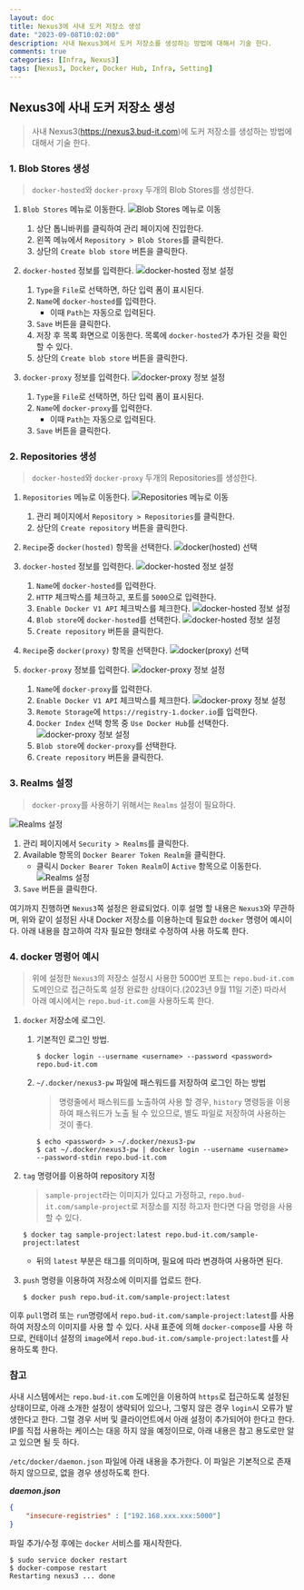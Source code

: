 ```yaml
---
layout: doc
title: Nexus3에 사내 도커 저장소 생성
date: "2023-09-08T10:02:00"
description: 사내 Nexus3에서 도커 저장소를 생성하는 방법에 대해서 기술 한다.
comments: true
categories: [Infra, Nexus3]
tags: [Nexus3, Docker, Docker Hub, Infra, Setting]
---
```


## Nexus3에 사내 도커 저장소 생성
> 사내 Nexus3(https://nexus3.bud-it.com)에 도커 저장소를 생성하는 방법에 대해서 기술 한다.

### 1. Blob Stores 생성
> `docker-hosted`와 `docker-proxy` 두개의 Blob Stores를 생성한다.

1. `Blob Stores` 메뉴로 이동한다.
   ![Blob Stores 메뉴로 이동](/images/post/infra/nexus3/nexus3-docker-repository-setting/001.png)
   1. 상단 톱니바퀴를 클릭하여 관리 페이지에 진입한다.
   2. 왼쪽 메뉴에서 `Repository > Blob Stores`를 클릭한다.
   3. 상단의 `Create blob store` 버튼을 클릭한다.

2. `docker-hosted` 정보를 입력한다.
   ![docker-hosted 정보 설정](/images/post/infra/nexus3/nexus3-docker-repository-setting/002.png)
   1. `Type`을 `File`로 선택하면, 하단 입력 폼이 표시된다.
   2. `Name`에 `docker-hosted`를 입력한다.
      - 이때 `Path`는 자동으로 입력된다.
   3. `Save` 버튼을 클릭한다.
   4. 저장 후 목록 화면으로 이동한다. 목록에 `docker-hosted`가 추가된 것을 확인 할 수 있다.
   5. 상단의 `Create blob store` 버튼을 클릭한다.

3. `docker-proxy` 정보를 입력한다.
   ![docker-proxy 정보 설정](/images/post/infra/nexus3/nexus3-docker-repository-setting/003.png)
   1. `Type`을 `File`로 선택하면, 하단 입력 폼이 표시된다.
   2. `Name`에 `docker-proxy`를 입력한다.
      - 이때 `Path`는 자동으로 입력된다.
   3. `Save` 버튼을 클릭한다.

### 2. Repositories 생성
> `docker-hosted`와 `docker-proxy` 두개의 Repositories를 생성한다.

1. `Repositories` 메뉴로 이동한다.
   ![Repositories 메뉴로 이동](/images/post/infra/nexus3/nexus3-docker-repository-setting/004.png)
   1. 관리 페이지에서 `Repository > Repositories`를 클릭한다.
   2. 상단의 `Create repository` 버튼을 클릭한다.

2. `Recipe`중 `docker(hosted)` 항목을 선택한다.
   ![docker(hosted) 선택](/images/post/infra/nexus3/nexus3-docker-repository-setting/005.png)

3. `docker-hosted` 정보를 입력한다.
   ![docker-hosted 정보 설정](/images/post/infra/nexus3/nexus3-docker-repository-setting/006-1.png)
   1. `Name`에 `docker-hosted`를 입력한다.
   2. `HTTP` 체크박스를 체크하고, 포트를 `5000`으로 입력한다.
   3. `Enable Docker V1 API` 체크박스를 체크한다.
   ![docker-hosted 정보 설정](/images/post/infra/nexus3/nexus3-docker-repository-setting/006-2.png)
   4. `Blob store`에 `docker-hosted`를 선택한다.
   ![docker-hosted 정보 설정](/images/post/infra/nexus3/nexus3-docker-repository-setting/006-3.png)
   5. `Create repository` 버튼을 클릭한다.

4. `Recipe`중 `docker(proxy)` 항목을 선택한다.
   ![docker(proxy) 선택](/images/post/infra/nexus3/nexus3-docker-repository-setting/007.png)

5. `docker-proxy` 정보를 입력한다.
   ![docker-proxy 정보 설정](/images/post/infra/nexus3/nexus3-docker-repository-setting/008-1.png)
   1. `Name`에 `docker-proxy`를 입력한다.
   2. `Enable Docker V1 API` 체크박스를 체크한다.
   ![docker-proxy 정보 설정](/images/post/infra/nexus3/nexus3-docker-repository-setting/008-2.png)
   3. `Remote Storage`에 `https://registry-1.docker.io`를 입력한다.
   4. `Docker Index` 선택 항목 중 `Use Docker Hub`를 선택한다.
   ![docker-proxy 정보 설정](/images/post/infra/nexus3/nexus3-docker-repository-setting/008-3.png)
   5. `Blob store`에 `docker-proxy`를 선택한다.
   6. `Create repository` 버튼을 클릭한다.

### 3. Realms 설정
> `docker-proxy`를 사용하기 위해서는 `Realms` 설정이 필요하다.

![Realms 설정](/images/post/infra/nexus3/nexus3-docker-repository-setting/009-1.png)
1. 관리 페이지에서 `Security > Realms`를 클릭한다.
2. Available 항목의 `Docker Bearer Token Realm`을 클릭한다.
   * 클릭시 `Docker Bearer Token Realm`이 `Active` 항목으로 이동한다.
![Realms 설정](/images/post/infra/nexus3/nexus3-docker-repository-setting/009-2.png)
3. `Save` 버튼을 클릭한다.

여기까지 진행하면 `Nexus3`쪽 설정은 완료되었다.
이후 설명 할 내용은 `Nexus3`와 무관하며, 위와 같이 설정된 사내 Docker 저장소를 이용하는데 필요한 `docker` 명령어 예시이다.
아래 내용을 참고하여 각자 필요한 형태로 수정하여 사용 하도록 한다.

### 4. docker 명령어 예시
> 위에 설정한 `Nexus3`의 저장소 설정시 사용한 5000번 포트는 `repo.bud-it.com`도메인으로 접근하도록 설정 완료한 상태이다.(2023년 9월 11일 기준)
> 따라서 아래 예시에서는 `repo.bud-it.com`을 사용하도록 한다.

1. `docker` 저장소에 로그인.
   1. 기본적인 로그인 방법.
      ```shell
      $ docker login --username <username> --password <password> repo.bud-it.com
      ```
   2. `~/.docker/nexus3-pw` 파일에 패스워드를 저장하여 로그인 하는 방법
      > 명령줄에서 패스워드를 노출하여 사용 할 경우, `history` 명령등을 이용하여 패스워드가 노출 될 수 있으므로, 별도 파일로 저장하여 사용하는 것이 좋다.
      ```shell
      $ echo <password> > ~/.docker/nexus3-pw
      $ cat ~/.docker/nexus3-pw | docker login --username <username> --password-stdin repo.bud-it.com
      ```

2. `tag` 명령어를 이용하여 repository 지정
   > `sample-project`라는 이미지가 있다고 가정하고, `repo.bud-it.com/sample-project`로 저장소를 지정 하고자 한다면 다음 명령을 사용 할 수 있다.
   ```shell
   $ docker tag sample-project:latest repo.bud-it.com/sample-project:latest
   ```
   * 뒤의 `latest` 부분은 태그를 의미하며, 필요에 따라 변경하여 사용하면 된다.

3. `push` 명령을 이용하여 저장소에 이미지를 업로드 한다.
   ```shell
   $ docker push repo.bud-it.com/sample-project:latest
   ```

이후 `pull`명려 또는 `run`명령에서 `repo.bud-it.com/sample-project:latest`를 사용하여 저장소의 이미지를 사용 할 수 있다.
사내 표준에 의해 `docker-compose`를 사용 하므로, 컨테이너 설정의 `image`에서 `repo.bud-it.com/sample-project:latest`를 사용하도록 한다.

### 참고
사내 시스템에서는 `repo.bud-it.com` 도메인을 이용하여 `https`로 접근하도록 설정된 상태이므로,
아래 소개한 설정이 생략되어 있으나, 그렇지 않은 경우 `login`시 오류가 발생한다고 한다. 그럴 경우 서버 및 클라이언트에서 아래 설정이 추가되어야
한다고 한다. IP를 직접 사용하는 케이스는 대응 하지 않을 예정이므로, 아래 내용은 참고 용도로만 알고 있으면 될 듯 하다.

`/etc/docker/daemon.json` 파일에 아래 내용을 추가한다. 이 파일은 기본적으로 존재하지 않으므로, 없을 경우 생성하도록 한다.

***daemon.json***
```json
{
	"insecure-registries" : ["192.168.xxx.xxx:5000"]
}
```

파일 추가/수정 후에는 `docker` 서비스를 재시작한다.
```shell
$ sudo service docker restart
$ docker-compose restart
Restarting nexus3 ... done
```
